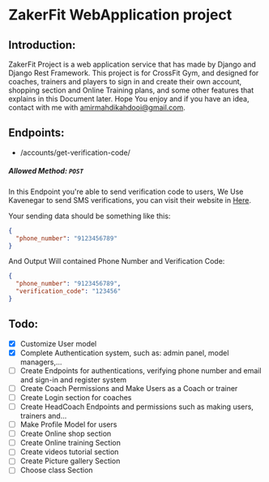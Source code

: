# ZakerFit WebApplication project

## Introduction:

ZakerFit Project is a web application service that has made by Django and Django Rest Framework.
This project is for CrossFit Gym, and designed for coaches, trainers and players to sign in and create their own
account, shopping section and Online Training plans, and some other features that explains in this Document later.
Hope You enjoy and if you have an idea, contact with me with amirmahdikahdooi@gmail.com.

## Endpoints:

- /accounts/get-verification-code/

##### Allowed Method: `POST`

In this Endpoint you're able to send verification code to users,
We Use Kavenegar to send SMS verifications, you can visit their website in [Here](https://kavenegar.com/).

Your sending data should be something like this:

```json
{
  "phone_number": "9123456789"
}
```

And Output Will contained Phone Number and Verification Code:

```json
{
  "phone_number": "9123456789",
  "verification_code": "123456"
}
```

## Todo:

- [x] Customize User model
- [x] Complete Authentication system, such as: admin panel, model managers,...
- [ ] Create Endpoints for authentications, verifying phone number and email and sign-in and register system
- [ ] Create Coach Permissions and Make Users as a Coach or trainer
- [ ] Create Login section for coaches
- [ ] Create HeadCoach Endpoints and permissions such as making users, trainers and...
- [ ] Make Profile Model for users
- [ ] Create Online shop section
- [ ] Create Online training Section
- [ ] Create videos tutorial section
- [ ] Create Picture gallery Section
- [ ] Choose class Section